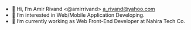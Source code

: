 - 👋 Hi, I’m Amir Rivand <@amirrivand> <a_rivand@yahoo.com>
- 👀 I’m interested in Web/Mobile Application Developing.
- 🌱 I’m currently working as Web Front-End Developer at Nahira Tech Co.

